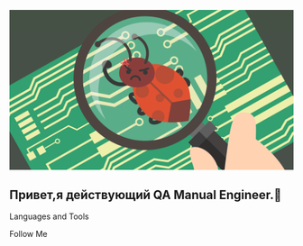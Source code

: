 ![Header](https://github.com/Nasmita18/Nasmita18/blob/main/assets/big_bag.png)

## Привет,я действующий QA Manual Engineer.🐞

Languages and Tools

Follow Me